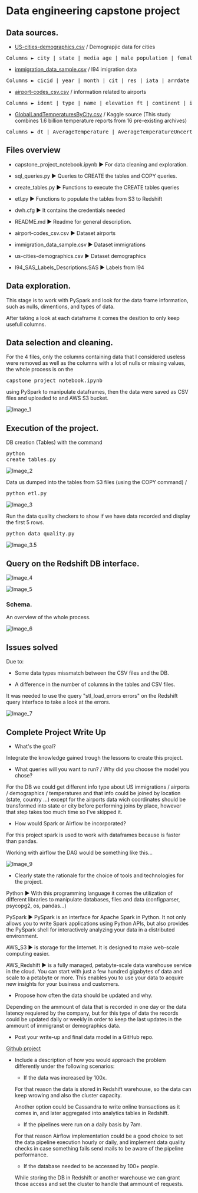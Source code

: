 # Data engineering capstone project

## Data sources.

* <a href= "https://public.opendatasoft.com/explore/dataset/us-cities-demographics/export/">US-cities-demographics.csv</a> / Demograpjic data for cities

<pre>Columns ► city | state | media_age | male_population | female_population | total_population | num_veterans | foreign_born | average_household_size | state_code | race | count</pre>

* <a href= "https://www.trade.gov/national-travel-and-tourism-office">immigration_data_sample.csv</a> / l94 imigration data

<pre>Columns ► cicid | year | month | cit | res | iata | arrdate | mode | addr | depdate | bir | visa | coun | dtadfil | visapost | occup | entdepa | entdepd | entdepu | matflag | biryear | dtaddto | gender | insnum | airline | admnum | fltno | visatype</pre>

* <a href= "https://datahub.io/core/airport-codes#data">airport-codes_csv.csv</a> / information related to airports

<pre>Columns ► ident | type | name | elevation_ft | continent | iso_country | iso_region | municipality | gps_code | iata_code | local_code | coordinates</pre>

* <a href= "https://www.kaggle.com/berkeleyearth/climate-change-earth-surface-temperature-data">GlobalLandTemperaturesByCity.csv</a> / Kaggle source (This study combines 1.6 billion temperature reports from 16 pre-existing archives)

<pre>Columns ► dt | AverageTemperature | AverageTemperatureUncertainity | City | Country | Latitude | Longitude</pre>

## Files overview

* capstone_project_notebook.ipynb ► For data cleaning and exploration.

* sql_queries.py ► Queries to CREATE the tables and COPY queries.

* create_tables.py ► Functions to execute the CREATE tables queries

* etl.py ► Functions to populate the tables from S3 to Redshift

* dwh.cfg ► It contains the credentials needed

* README.md ► Readme for general description.

* airport-codes_csv.csv ► Dataset airports

* immigration_data_sample.csv ► Dataset immigrations

* us-cities-demographics.csv ► Dataset demographics

* l94_SAS_Labels_Descriptions.SAS ► Labels from l94


## Data exploration.

This stage is to work with PySpark and look for the data frame information, such as nulls, dimentions, and types of data.

After taking a look at each dataframe it comes the desition to only keep usefull columns.

## Data selection and cleaning.

For the 4 files, only the columns containing data that I considered useless were removed as well as the columns with a lot of nulls or missing values, the whole process is on the <pre>capstone_project_notebook.ipynb</pre> using PySpark to manipulate dataframes, then the data were saved as CSV files and uploaded to and AWS S3 bucket.

![Image_1](Images/s3.PNG)

## Execution of the project.

DB creation (Tables) with the command <pre>python create_tables.py</pre>

![Image_2](Images/create_tables.PNG)

Data us dumped into the tables from S3 files (using the COPY command) / 
<pre>python etl.py</pre>

![Image_3](Images/copy_csv.png)

Run the data quality checkers to show if we have data recorded and display the first 5 rows.

<pre>python data_quality.py</pre>

![Image_3.5](Images/data_q.PNG)

## Query on the Redshift DB interface.

![Image_4](Images/q_airp.PNG)

![Image_5](Images/t_airp.PNG)

### Schema.

An overview of the whole process.

![Image_6](Images/over.PNG)

## Issues solved

Due to: 

* Some data types missmatch between the CSV files and the DB.

* A difference in the number of columns in the tables and CSV files.

It was needed to use the query "stl_load_errors errors" on the Redshift query interface to take a look at the errors.

![Image_7](Images/error.PNG)

## Complete Project Write Up

* What's the goal?

Integrate the knowledge gained trough the lessons to create this project.

* What queries will you want to run? / Why did you choose the model you chose?

For the DB we could get different info type about US immigrations / airports / demographics / temperatures and that info could be joined by location (state, country ...) except for the airports data wich coordinates should be transformed into state or city before performing joins by place, however that step takes too much time so I've skipped it.

* How would Spark or Airflow be incorporated?

For this project spark is used to work with dataframes because is faster than pandas.

Working with airflow the DAG would be something like this...

![Image_9](Images/airflow.PNG)

* Clearly state the rationale for the choice of tools and technologies for the project.

Python ► With this programming language it comes the utilization of different libraries to manipulate databases, files and data (configparser, psycopg2, os, pandas...)

PySpark ► PySpark is an interface for Apache Spark in Python. It not only allows you to write Spark applications using Python APIs, but also provides the PySpark shell for interactively analyzing your data in a distributed environment.

AWS_S3 ► is storage for the Internet. It is designed to make web-scale computing easier.

AWS_Redshift ► is a fully managed, petabyte-scale data warehouse service in the cloud. You can start with just a few hundred gigabytes of data and scale to a petabyte or more. This enables you to use your data to acquire new insights for your business and customers.

* Propose how often the data should be updated and why.

Depending on the ammount of data that is recorded in one day or the data latency requiered by the company, but for this type of data the records could be updated daily or weekly in order to keep the last updates in the ammount of immigranst or demographics data.

* Post your write-up and final data model in a GitHub repo.

<a href= "https://github.com/juan-ivan-NV/Data_Engineering_Nanodegree/tree/main/16_Project_5_Capstone_Project">Github project</a> 

* Include a description of how you would approach the problem differently under the following scenarios:

    * If the data was increased by 100x.
    
    For that reason the data is stored in Redshift warehouse, so the data can keep wrowing and also the cluster capacity.
    
    Another option could be Cassandra to write online transactions as it comes in, and later aggregated into analytics tables in Redshift.

    * If the pipelines were run on a daily basis by 7am.

    For that reason Airflow implementation could be a good choice to set the data pipeline execution hourly or daily, and implement data quality checks in case something fails send mails to be aware of the pipeline performance.
    
    * If the database needed to be accessed by 100+ people.

    While storing the DB in Redshift or another warehouse we can grant those access and set the cluster to handle that ammount of requests.